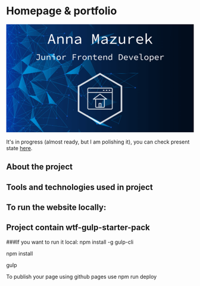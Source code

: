 # Homepage & portfolio
![](./src/assets/img/about-background.png)

It's in progress (almost ready, but I am polishing it), you can check present state [here](https://annamazurek.github.io/).

## About the project


## Tools and technologies used in project

## To run the website locally:


## Project contain wtf-gulp-starter-pack
###If you want to run it local:
npm install -g gulp-cli

npm install

gulp

To publish your page using github pages use npm run deploy
